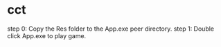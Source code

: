 # cct
step 0: Copy the Res folder to the App.exe peer directory.
step 1: Double click App.exe to play game.
